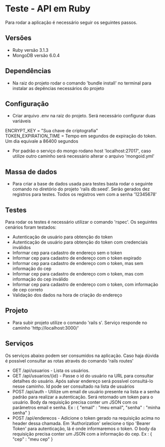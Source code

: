 # Teste - API em Ruby

Para rodar a aplicação é necessário seguir os seguintes passos.

## Versões

- Ruby versão 3.1.3
- MongoDB versão 6.0.4

## Dependências

- Na raiz do projeto rodar o comando 'bundle install' no terminal para instalar as depências necessários do projeto

## Configuração

- Criar arquivo .env na raiz do projeto. Será necessário configurar duas variáveis

ENCRYPT_KEY = "Sua chave de criptografia" <br>
TOKEN_EXPIRATION_TIME = Tempo em segundos de expiração do token. Um dia equivale a 86400 segundos

- Por padrão o serviço do mongo rodano host 'localhost:27017', caso utilize outro caminho será necessário alterar o arquivo 'mongoid.yml' 

## Massa de dados

- Para criar a base de dados usada para testes basta rodar o seguinte comando no diretório do projeto 'rails db:seed'. Serão gerados dez registros para testes. Todos os registros vem com a senha '12345678'

## Testes

Para rodar os testes é necessário utilizar o comando 'rspec'. Os seguintes cenários foram testados:

* Autenticação de usuário para obtenção do token
* Autenticação de usuário para obtenção do token com credenciais inválidos
* Informar cep para cadastro de endereço sem o token
* Informar cep para cadastro de endereço com o token expirado
* Informar cep para cadastro de endereço com o token, mas sem informação do cep
* Informar cep para cadastro de endereço com o token, mas com informação do cep inválido
* Informar cep para cadastro de endereço com o token, com informação de cep correto
* Validação dos dados na hora de criação do endereço 

## Projeto

- Para subir projeto utilize o comando 'rails s'. Serviço responde no caminho 'http://localhost:3000/'

## Serviços

Os serviços abaixo podem ser consumidos na aplicação. Caso haja dúvida é possível consultar as rotas através do comando 'rails routes'

* GET /api/usuarios - Lista os usuários. 
* GET /api/usuarios/{id} - Passe o id do usuário na URL para consultar detalhes do usuário. Após salvar endereço será possível consultá-lo nesse caminho. Id pode ser consultado na lista de usuários
* POST /api/auth - Utilize um email de usuário presente na lista e a senha padrão para realizar a autenticação. Será retornado um token para o usuário. Body da requisição precisa conter um JSON com os parâmetros email e senha. Ex : { "email" : "meu email", "senha" : "minha senha" }
* POST /api/enderecos - Adicione o token gerado na requisição acima no header dessa chamada. Em 'Authorization' selecione o tipo 'Bearer Token' para autenticação, lá é onde informaremos o token. O body da requisição precisa conter um JSON com a informação do cep. Ex : { "cep" : "meu cep" }
